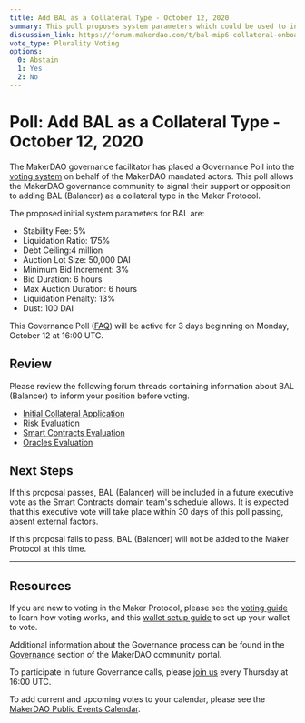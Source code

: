 ```yaml
---
title: Add BAL as a Collateral Type - October 12, 2020
summary: This poll proposes system parameters which could be used to initialize BAL as a new collateral type.
discussion_link: https://forum.makerdao.com/t/bal-mip6-collateral-onboarding-application/3880
vote_type: Plurality Voting
options:
  0: Abstain
  1: Yes
  2: No
---
```


# Poll: Add BAL as a Collateral Type - October 12, 2020

The MakerDAO governance facilitator has placed a Governance Poll into the [voting system](https://vote.makerdao.com/polling) on behalf of the MakerDAO mandated actors. This poll allows the MakerDAO governance community to signal their support or opposition to adding BAL (Balancer) as a collateral type in the Maker Protocol.

The proposed initial system parameters for BAL are:

- Stability Fee: 5%
- Liquidation Ratio: 175%
- Debt Ceiling:4 million
- Auction Lot Size: 50,000 DAI
- Minimum Bid Increment: 3%
- Bid Duration: 6 hours
- Max Auction Duration: 6 hours
- Liquidation Penalty: 13%
- Dust: 100 DAI

This Governance Poll ([FAQ](https://community-development.makerdao.com/makerdao-mcd-faqs/faqs#governance)) will be active for 3 days beginning on Monday, October 12 at 16:00 UTC.

## Review

Please review the following forum threads containing information about BAL (Balancer) to inform your position before voting.

- [Initial Collateral Application](https://forum.makerdao.com/t/bal-mip6-collateral-onboarding-application/3880)
- [Risk Evaluation](https://forum.makerdao.com/t/bal-collateral-onboarding-risk-evaluation/4600/1)
- [Smart Contracts Evaluation](https://forum.makerdao.com/t/bal-erc20-token-smart-contract-technical-assessment/4630)
- [Oracles Evaluation](https://forum.makerdao.com/t/mip10c3-sp12-proposal-balusd-oracle-collateral-onboarding-oracle-assessment/4638)

## Next Steps

If this proposal passes, BAL (Balancer) will be included in a future executive vote as the Smart Contracts domain team's schedule allows. It is expected that this executive vote will take place within 30 days of this poll passing, absent external factors.

If this proposal fails to pass, BAL (Balancer) will not be added to the Maker Protocol at this time.

---

## Resources

If you are new to voting in the Maker Protocol, please see the [voting guide](https://community-development.makerdao.com/en/learn/governance/how-voting-works/) to learn how voting works, and this [wallet setup guide](https://community-development.makerdao.com/en/learn/governance/voting-setup/) to set up your wallet to vote.

Additional information about the Governance process can be found in the [Governance](https://community-development.makerdao.com/en/learn/governance) section of the MakerDAO community portal.

To participate in future Governance calls, please [join us](https://github.com/makerdao/community/tree/master/governance/governance-and-risk-meetings) every Thursday at 16:00 UTC.

To add current and upcoming votes to your calendar, please see the [MakerDAO Public Events Calendar](https://calendar.google.com/calendar/embed?src=makerdao.com_3efhm2ghipksegl009ktniomdk%40group.calendar.google.com&ctz=America%2FLos_Angeles).
